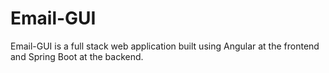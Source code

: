 # Email-GUI

Email-GUI is a full stack web application built using Angular at the frontend and Spring Boot at the backend.
